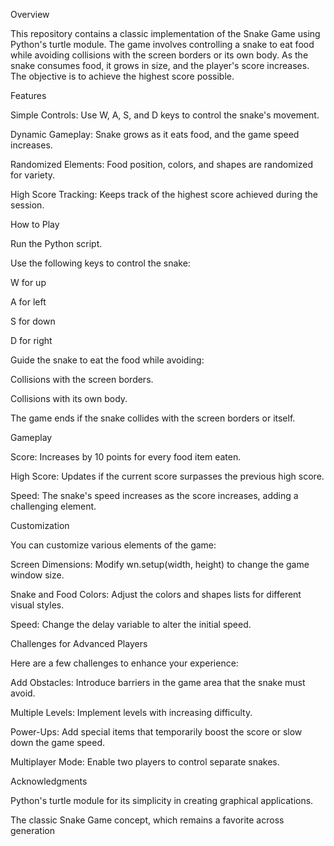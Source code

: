 Overview

This repository contains a classic implementation of the Snake Game using Python's turtle module. The game involves controlling a snake to eat food while avoiding collisions with the screen borders or its own body. As the snake consumes food, it grows in size, and the player's score increases. The objective is to achieve the highest score possible.

Features

Simple Controls: Use W, A, S, and D keys to control the snake's movement.

Dynamic Gameplay: Snake grows as it eats food, and the game speed increases.

Randomized Elements: Food position, colors, and shapes are randomized for variety.

High Score Tracking: Keeps track of the highest score achieved during the session.

How to Play

Run the Python script.

Use the following keys to control the snake:

W for up

A for left

S for down

D for right

Guide the snake to eat the food while avoiding:

Collisions with the screen borders.

Collisions with its own body.

The game ends if the snake collides with the screen borders or itself.



Gameplay

Score: Increases by 10 points for every food item eaten.

High Score: Updates if the current score surpasses the previous high score.

Speed: The snake's speed increases as the score increases, adding a challenging element.

Customization

You can customize various elements of the game:

Screen Dimensions: Modify wn.setup(width, height) to change the game window size.

Snake and Food Colors: Adjust the colors and shapes lists for different visual styles.

Speed: Change the delay variable to alter the initial speed.

Challenges for Advanced Players

Here are a few challenges to enhance your experience:

Add Obstacles: Introduce barriers in the game area that the snake must avoid.

Multiple Levels: Implement levels with increasing difficulty.

Power-Ups: Add special items that temporarily boost the score or slow down the game speed.

Multiplayer Mode: Enable two players to control separate snakes.

Acknowledgments

Python's turtle module for its simplicity in creating graphical applications.

The classic Snake Game concept, which remains a favorite across generation

